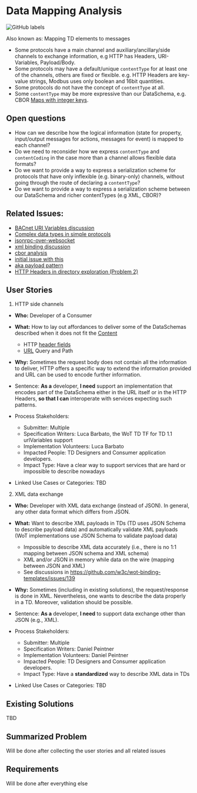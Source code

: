 # Data Mapping Analysis

![GitHub labels](https://img.shields.io/github/labels/w3c/wot-thing-description/data%20mapping)

Also known as: Mapping TD elements to messages

- Some protocols have a main channel and auxiliary/ancillary/side channels to exchange information, e.g HTTP has Headers, URI-Variables, Payload/Body.
- Some protocols may have a default/unique `contentType` for at least one of the channels, others are fixed or flexible. e.g. HTTP Headers are key-value strings, Modbus uses only boolean and 16bit quantities.
- Some protocols do not have the concept of `contentType` at all.
- Some `contentType` may be more expressive than our DataSchema, e.g. CBOR [Maps with integer keys](https://www.rfc-editor.org/rfc/rfc8949.html#map-keys).

## Open questions

- How can we describe how the logical information (state for property, input/output messages for actions, messages for event) is mapped to each channel?
- Do we need to reconsider how we express `contentType` and `contentCoding` in the case more than a channel allows flexible data formats?
- Do we want to provide a way to express a serialization scheme for protocols that have only inflexible (e.g. binary-only) channels, without going through the route of declaring a `contentType`?
- Do we want to provide a way to express a serialization scheme between our DataSchema and richer contentTypes (e.g XML, CBOR)?

## Related Issues:

- [BACnet URI Variables discussion](https://github.com/w3c/wot-binding-templates/issues/302)
- [Complex data types in simple protocols](https://github.com/w3c/wot-thing-description/issues/1936)
- [jsonrpc-over-websocket](https://github.com/w3c/wot-binding-templates/issues/125)
- [xml binding discussion](https://github.com/w3c/wot-binding-templates/issues/139)
- [cbor analysis](https://github.com/w3c/wot-binding-templates/issues/8)
- [initial issue with this](https://github.com/w3c/wot-binding-templates/issues/219)
- [aka payload pattern](https://github.com/w3c/wot-thing-description/issues/1217)
- [HTTP Headers in directory exploration (Problem 2)](https://github.com/eclipse-thingweb/node-wot/issues/1221)

## User Stories

1. HTTP side channels

- **Who:** Developer of a Consumer
- **What:** How to lay out affordances to deliver some of the DataSchemas described when it does not fit the [Content](https://www.rfc-editor.org/rfc/rfc9110.html#name-content)
  - HTTP [header fields](https://www.rfc-editor.org/rfc/rfc9110.html#name-header-fields)
  - [URL](https://www.rfc-editor.org/rfc/rfc3986) Query and Path
- **Why:** Sometimes the request body does not contain all the information to deliver, HTTP offers a specific way to extend the information provided and URL can be used to encode further information.

- Sentence: **As a** developer, **I need** support an implementation that encodes part of the DataSchema either in the URL itself or in the HTTP Headers, **so that I can** interoperate with services expecting such patterns.
- Process Stakeholders:
  - Submitter: Multiple
  - Specification Writers: Luca Barbato, the WoT TD TF for TD 1.1 urlVariables support
  - Implementation Volunteers: Luca Barbato
  - Impacted People: TD Designers and Consumer application developers.
  - Impact Type: Have a clear way to support services that are hard or impossible to describe nowadays
- Linked Use Cases or Categories: TBD

2. XML data exchange

- **Who:** Developer with XML data exchange (instead of JSON). In general, any other data format which differs from JSON.
- **What:** Want to describe XML payloads in TDs (TD uses JSON Schema to describe payload data) and automatically validate XML payloads (WoT implementations use JSON Schema to validate payload data)
  - Impossible to describe XML data accurately (i.e., there is no 1:1 mapping between JSON schema and XML schema)
  - XML and/or JSON in memory while data on the wire (mapping between JSON and XML)
  - See discussions in https://github.com/w3c/wot-binding-templates/issues/139
- **Why:** Sometimes (including in existing solutions), the request/response is done in XML. Nevertheless, one wants to describe the data properly in a TD. Moreover, validation should be possible.

- Sentence: **As a** developer, **I need** to support data exchange other than JSON (e.g., XML).
- Process Stakeholders:
  - Submitter: Multiple
  - Specification Writers: Daniel Peintner
  - Implementation Volunteers: Daniel Peintner
  - Impacted People: TD Designers and Consumer application developers.
  - Impact Type: Have a **standardized** way to describe XML data in TDs
- Linked Use Cases or Categories: TBD

## Existing Solutions

TBD

## Summarized Problem

Will be done after collecting the user stories and all related issues

## Requirements

Will be done after everything else

